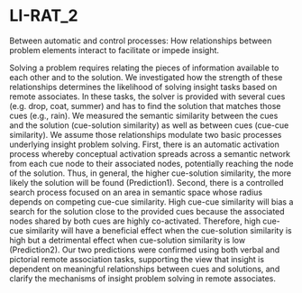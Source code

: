 # LI-RAT_2
Between automatic and control processes: 
How relationships between problem elements interact to facilitate or impede insight.

Solving a problem requires relating the pieces of information available to each other and to the solution. We investigated how the strength of these relationships determines the likelihood of solving insight tasks based on remote associates. In these tasks, the solver is provided with several cues (e.g. drop, coat, summer) and has to find the solution that matches those cues (e.g., rain). We measured the semantic similarity between the cues and the solution (cue-solution similarity) as well as between cues (cue-cue similarity). We assume those relationships modulate two basic processes underlying insight problem solving. First, there is an automatic activation process whereby conceptual activation spreads across a semantic network from each cue node to their associated nodes, potentially reaching the node of the solution. Thus, in general, the higher cue-solution similarity, the more likely the solution will be found (Prediction1). Second, there is a controlled search process focused on an area in semantic space whose radius depends on competing cue-cue similarity. High cue-cue similarity will bias a search for the solution close to the provided cues because the associated nodes shared by both cues are highly co-activated. Therefore, high cue-cue similarity will have a beneficial effect when the cue-solution similarity is high but a detrimental effect when cue-solution similarity is low (Prediction2). Our two predictions were confirmed using both verbal and pictorial remote association tasks, supporting the view that insight is dependent on meaningful relationships between cues and solutions, and clarify the mechanisms of insight problem solving in remote associates. 
